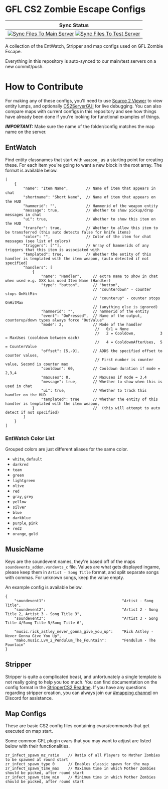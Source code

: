# GFL CS2 Zombie Escape Configs

| Sync Status |
|:-----------:|
| [![Sync Files To Main Server](https://github.com/gflze/CS2-ZE-Configs/actions/workflows/ci-master-main.yml/badge.svg)](https://github.com/gflze/CS2-ZE-Configs/actions) [![Sync Files To Test Server](https://github.com/gflze/CS2-ZE-Configs/actions/workflows/ci-master-test.yml/badge.svg)](https://github.com/gflze/CS2-ZE-Configs/actions) |


A collection of the EntWatch, Stripper and map configs used on GFL Zombie Escape.

Everything in this repository is auto-synced to our main/test servers on a new commit/push.

# How to Contribute

For making any of these configs, you'll need to use [Source 2 Viewer](https://valveresourceformat.github.io/) to view entity lumps, and optionally [CS2ServerGUI](https://github.com/Source2ZE/CS2ServerGUI) for live debugging. You can also compare maps with current configs in this repository and see how things have already been done if you're looking for functional examples of things.

**_IMPORTANT:_** Make sure the name of the folder/config matches the map name on the server.

## EntWatch

Find entity classnames that start with `weapon_` as a starting point for creating these. For each item you're going to want a new block in the root array. The format is available below.

```jsonc
[
    {
        "name": "Item Name",        // Name of item that appears in chat
        "shortname": "Short Name",  // Name of item that appears on the HUD
        "hammerid": "",             // Hammerid of the weapon entity
        "message": true,            // Whether to show pickup/drop messages in chat
        "ui": true,                 // Whether to show this item on the HUD
        "transfer": true,           // Whether to allow this item to be transferred (this auto detects false for knife items)
        "color": "",                // Color of the item for chat messages (see list of colors)
        "triggers": [""],           // Array of hammerids of any triggers that this item is associated with
        "templated": true,          // Whether the entity of this handler is templated with the item weapon, (auto detected if not specified)
        "handlers": [
            {
                "name": "Handler",     // extra name to show in chat when used e.g. XXX has used Item Name (Handler)
                "type": "button",      // "button",
                                       // "counterdown" - counter stops OnHitMin
                                       // "counterup" - counter stops OnHitMax
                                       // (anything else is ignored)
                "hammerid": "",        // hammerid of the entity
                "event": "OnPressed",  // Name of the output, counterup/down types always force "OutValue"
                "mode": 2,             // Mode of the handler
                                        //   0/1 = None
                                        //   2 = Cooldown,           3 = MaxUses (cooldown between each)
                                        //   4 = CooldownAfterUses,  5 = CounterValue
                "offset": [5,-9],      // ADDS the specified offset to counter values, 
                                        // First number is counter value, Second is counter max
                "cooldown": 60,        // Cooldown duration if mode = 2,3,4
                "maxuses": 0,          // Maxuses if mode = 3,4
                "message": true,       // Whether to show when this is used in chat
                "ui": true,            // Whether to track this handler on the HUD
                "templated": true      // Whether the entity of this handler is templated with the item weapon, 
            }                          //  (this will attempt to auto detect if not specified)
        ]
    }
]
```

### EntWatch Color List

Grouped colors are just different aliases for the same color.

- `white`, `default`
- `darkred`
- `team`
- `green`
- `lightgreen`
- `olive`
- `red`
- `gray`, `grey`
- `yellow`
- `silver`
- `blue`
- `darkblue`
- `purple`, `pink`
- `red2`
- `orange`, `gold`

## MusicName

Keys are the soundevent names, they're based off of the maps `soundevents_addon.vsndevts_c` file. Values are what gets displayed ingame, please keep them in `Artist - Song Title` format, and split separate songs with commas. For unknown songs, keep the value empty.

An example config is available below.

```jsonc
{
    "soundevent1":                                  "Artist - Song Title",
    "soundevent2":                                  "Artist 2 - Song Title 2, Artist 3 - Song Title 3",
    "soundevent3":                                  "Artist 3 - Song Title 4/Song Title 5/Song Title 6",

    "music.rick_astley_never_gonna_give_you_up":    "Rick Astley - Never Gonna Give You Up",
    "mako.music.Lv4_2_Pendulum_The_Fountain":       "Pendulum - The Fountain"
}
```

## Stripper

Stripper is quite a complicated beast, and unfortunately a single template is not really going to help you too much. You can find documentation on the config format in the [StripperCS2 Readme](https://github.com/Source2ZE/StripperCS2?tab=readme-ov-file#configuration). If you have any questions regarding stripper creation, you can always join our [#mapping channel](https://discord.gg/zh2CVSM) on Discord for assistance.

## Map Configs

These are basic CS2 config files containing cvars/commands that get executed on map start.

Some common GFL plugin cvars that you may want to adjust are listed below with their functionalities.
```
zr_infect_spawn_mz_ratio	// Ratio of all Players to Mother Zombies to be spawned at round start
zr_infect_spawn_type 0		// Enables classic spawn for the map
zr_infect_spawn_time_max	// Maximum time in which Mother Zombies should be picked, after round start
zr_infect_spawn_time_min	// Minimum time in which Mother Zombies should be picked, after round start
```